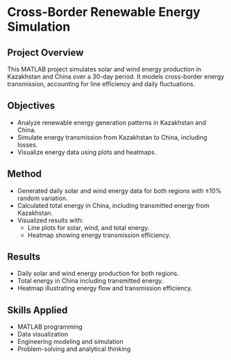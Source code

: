 # Cross-Border Renewable Energy Simulation

## Project Overview
This MATLAB project simulates solar and wind energy production in Kazakhstan and China over a 30-day period. It models cross-border energy transmission, accounting for line efficiency and daily fluctuations.

## Objectives
- Analyze renewable energy generation patterns in Kazakhstan and China.
- Simulate energy transmission from Kazakhstan to China, including losses.
- Visualize energy data using plots and heatmaps.

## Method
- Generated daily solar and wind energy data for both regions with ±10% random variation.
- Calculated total energy in China, including transmitted energy from Kazakhstan.
- Visualized results with:
  - Line plots for solar, wind, and total energy.
  - Heatmap showing energy transmission efficiency.

## Results
- Daily solar and wind energy production for both regions.
- Total energy in China including transmitted energy.
- Heatmap illustrating energy flow and transmission efficiency.

## Skills Applied
- MATLAB programming
- Data visualization
- Engineering modeling and simulation
- Problem-solving and analytical thinking


